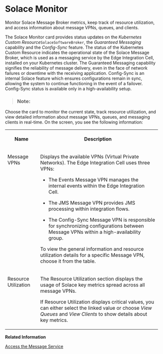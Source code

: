 <!-- loio26a78946be2f48c4a65323459deab159 -->

# Solace Monitor

Monitor Solace Message Broker metrics, keep track of resource utilization, and access information about message VPNs, queues, and clients.

The Solace Monitor card provides status updates on the *Kubernetes Custom Resource*`SolaceSoftwareBroker`, the *Guaranteed Messaging* capability and the *Config-Sync* feature. The status of the Kubernetes Custom Resource indicates the operational state of the Solace Message Broker, which is used as a messaging service by the Edge Integration Cell, installed on your Kubernetes cluster. The Guaranteed Messaging capability signifies the reliability of message delivery, even in the face of network failures or downtime with the receiving application. Config-Sync is an internal Solace feature which ensures configurations remain in sync, allowing the system to continue functioning in the event of a failover. Config-Sync status is available only in a high-availability setup.

> ### Note:  

Choose the card to monitor the current state, track resource utilization, and view detailed information about message VPNs, queues, and messaging clients in real-time. On the screen, you see the following information:


<table>
<tr>
<th valign="top">

Name

</th>
<th valign="top">

Description

</th>
</tr>
<tr>
<td valign="top">

Message VPNs

</td>
<td valign="top">

Displays the available VPNs \(Virtual Private Networks\). The Edge Integration Cell uses three VPNs:

-   The Events Message VPN manages the internal events within the Edge Integration Cell.

-   The JMS Message VPN provides JMS processing within integration flows.

-   The Config-Sync Message VPN is responsible for synchronizing configurations between Message VPNs within a high-availability group.


To view the general information and resource utilization details for a specific Message VPN, choose it from the table.

</td>
</tr>
<tr>
<td valign="top">

Resource Utilization

</td>
<td valign="top">

The Resource Utilization section displays the usage of Solace key metrics spread across all message VPNs.

If Resource Utilization displays critical values, you can either select the linked value or choose *View Queues* and *View Clients* to show details about key metrics.

</td>
</tr>
</table>

**Related Information**  


[Access the Message Service](access-the-message-service-abbb36a.md "Learn how to access the Message Service.")

